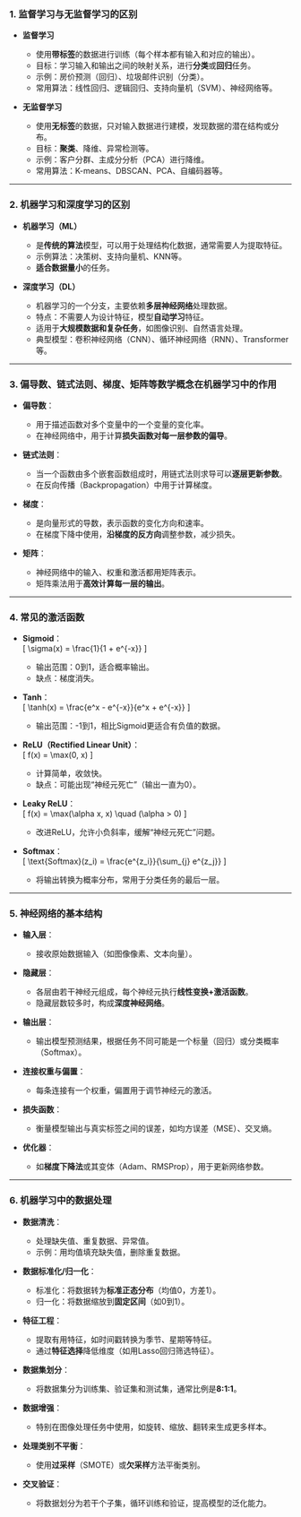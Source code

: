 ### 1. 监督学习与无监督学习的区别
- **监督学习**  
  - 使用**带标签**的数据进行训练（每个样本都有输入和对应的输出）。
  - 目标：学习输入和输出之间的映射关系，进行**分类**或**回归**任务。  
  - 示例：房价预测（回归）、垃圾邮件识别（分类）。  
  - 常用算法：线性回归、逻辑回归、支持向量机（SVM）、神经网络等。

- **无监督学习**  
  - 使用**无标签**的数据，只对输入数据进行建模，发现数据的潜在结构或分布。  
  - 目标：**聚类**、降维、异常检测等。  
  - 示例：客户分群、主成分分析（PCA）进行降维。  
  - 常用算法：K-means、DBSCAN、PCA、自编码器等。

---

### 2. 机器学习和深度学习的区别
- **机器学习（ML）**  
  - 是**传统的算法**模型，可以用于处理结构化数据，通常需要人为提取特征。
  - 示例算法：决策树、支持向量机、KNN等。
  - **适合数据量小**的任务。

- **深度学习（DL）**  
  - 机器学习的一个分支，主要依赖**多层神经网络**处理数据。
  - 特点：不需要人为设计特征，模型**自动学习**特征。  
  - 适用于**大规模数据和复杂任务**，如图像识别、自然语言处理。
  - 典型模型：卷积神经网络（CNN）、循环神经网络（RNN）、Transformer等。

---

### 3. 偏导数、链式法则、梯度、矩阵等数学概念在机器学习中的作用
- **偏导数**：  
  - 用于描述函数对多个变量中的一个变量的变化率。  
  - 在神经网络中，用于计算**损失函数对每一层参数的偏导**。

- **链式法则**：  
  - 当一个函数由多个嵌套函数组成时，用链式法则求导可以**逐层更新参数**。  
  - 在反向传播（Backpropagation）中用于计算梯度。

- **梯度**：  
  - 是向量形式的导数，表示函数的变化方向和速率。  
  - 在梯度下降中使用，**沿梯度的反方向**调整参数，减少损失。

- **矩阵**：  
  - 神经网络中的输入、权重和激活都用矩阵表示。  
  - 矩阵乘法用于**高效计算每一层的输出**。

---

### 4. 常见的激活函数
- **Sigmoid**：  
  \[ \sigma(x) = \frac{1}{1 + e^{-x}} \]  
  - 输出范围：0到1，适合概率输出。
  - 缺点：梯度消失。

- **Tanh**：  
  \[ \tanh(x) = \frac{e^x - e^{-x}}{e^x + e^{-x}} \]  
  - 输出范围：-1到1，相比Sigmoid更适合有负值的数据。

- **ReLU（Rectified Linear Unit）**：  
  \[ f(x) = \max(0, x) \]  
  - 计算简单，收敛快。
  - 缺点：可能出现“神经元死亡”（输出一直为0）。

- **Leaky ReLU**：  
  \[ f(x) = \max(\alpha x, x) \quad (\alpha > 0) \]  
  - 改进ReLU，允许小负斜率，缓解“神经元死亡”问题。

- **Softmax**：  
  \[ \text{Softmax}(z_i) = \frac{e^{z_i}}{\sum_{j} e^{z_j}} \]  
  - 将输出转换为概率分布，常用于分类任务的最后一层。

---

### 5. 神经网络的基本结构
- **输入层**：  
  - 接收原始数据输入（如图像像素、文本向量）。

- **隐藏层**：  
  - 各层由若干神经元组成，每个神经元执行**线性变换+激活函数**。  
  - 隐藏层数较多时，构成**深度神经网络**。

- **输出层**：  
  - 输出模型预测结果，根据任务不同可能是一个标量（回归）或分类概率（Softmax）。

- **连接权重与偏置**：  
  - 每条连接有一个权重，偏置用于调节神经元的激活。

- **损失函数**：  
  - 衡量模型输出与真实标签之间的误差，如均方误差（MSE）、交叉熵。

- **优化器**：  
  - 如**梯度下降法**或其变体（Adam、RMSProp），用于更新网络参数。

---

### 6. 机器学习中的数据处理
- **数据清洗**：
  - 处理缺失值、重复数据、异常值。  
  - 示例：用均值填充缺失值，删除重复数据。

- **数据标准化/归一化**：
  - 标准化：将数据转为**标准正态分布**（均值0，方差1）。
  - 归一化：将数据缩放到**固定区间**（如0到1）。

- **特征工程**：
  - 提取有用特征，如时间戳转换为季节、星期等特征。
  - 通过**特征选择**降低维度（如用Lasso回归筛选特征）。

- **数据集划分**：
  - 将数据集分为训练集、验证集和测试集，通常比例是**8:1:1**。

- **数据增强**：
  - 特别在图像处理任务中使用，如旋转、缩放、翻转来生成更多样本。

- **处理类别不平衡**：
  - 使用**过采样**（SMOTE）或**欠采样**方法平衡类别。

- **交叉验证**：
  - 将数据划分为若干个子集，循环训练和验证，提高模型的泛化能力。
